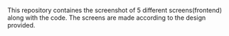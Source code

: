 This repository containes the screenshot of 5 different screens(frontend) along with the code. The screens are made according to the design provided.
